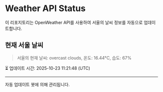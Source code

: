 
# Weather API Status

이 리포지토리는 OpenWeather API를 사용하여 서울의 날씨 정보를 자동으로 업데이트합니다.

## 현재 서울 날씨
> 서울의 현재 날씨: overcast clouds, 온도: 16.44°C, 습도: 67%

⏳ 업데이트 시간: 2025-10-23 11:21:48 (UTC)

---
자동 업데이트 봇에 의해 관리됩니다.
